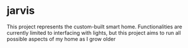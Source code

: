 # jarvis
This project represents the custom-built smart home. Functionalities are currently limited to interfacing with lights, but this project aims to run all possible aspects of my home as I grow older
